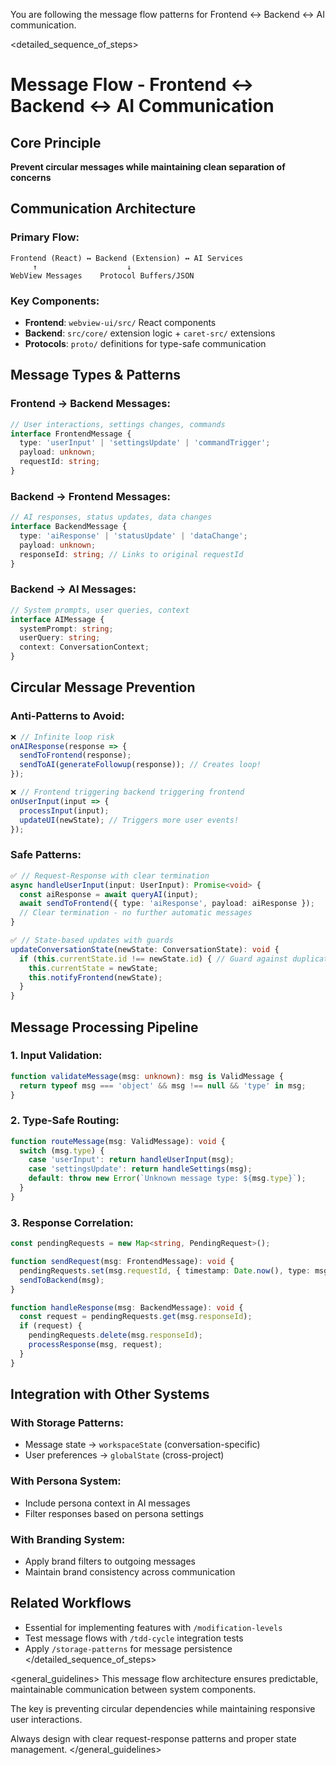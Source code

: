 You are following the message flow patterns for Frontend ↔ Backend ↔ AI communication.

<detailed_sequence_of_steps>
# Message Flow - Frontend ↔ Backend ↔ AI Communication

## Core Principle
**Prevent circular messages while maintaining clean separation of concerns**

## Communication Architecture

### Primary Flow:
```
Frontend (React) ↔ Backend (Extension) ↔ AI Services
     ↑                    ↓
WebView Messages    Protocol Buffers/JSON
```

### Key Components:
- **Frontend**: `webview-ui/src/` React components
- **Backend**: `src/core/` extension logic + `caret-src/` extensions
- **Protocols**: `proto/` definitions for type-safe communication

## Message Types & Patterns

### Frontend → Backend Messages:
```typescript
// User interactions, settings changes, commands
interface FrontendMessage {
  type: 'userInput' | 'settingsUpdate' | 'commandTrigger';
  payload: unknown;
  requestId: string;
}
```

### Backend → Frontend Messages:
```typescript
// AI responses, status updates, data changes  
interface BackendMessage {
  type: 'aiResponse' | 'statusUpdate' | 'dataChange';
  payload: unknown;
  responseId: string; // Links to original requestId
}
```

### Backend → AI Messages:
```typescript
// System prompts, user queries, context
interface AIMessage {
  systemPrompt: string;
  userQuery: string;  
  context: ConversationContext;
}
```

## Circular Message Prevention

### Anti-Patterns to Avoid:
```typescript
❌ // Infinite loop risk
onAIResponse(response => {
  sendToFrontend(response);
  sendToAI(generateFollowup(response)); // Creates loop!
});

❌ // Frontend triggering backend triggering frontend
onUserInput(input => {
  processInput(input);
  updateUI(newState); // Triggers more user events!
});
```

### Safe Patterns:
```typescript
✅ // Request-Response with clear termination
async handleUserInput(input: UserInput): Promise<void> {
  const aiResponse = await queryAI(input);
  await sendToFrontend({ type: 'aiResponse', payload: aiResponse });
  // Clear termination - no further automatic messages
}

✅ // State-based updates with guards
updateConversationState(newState: ConversationState): void {
  if (this.currentState.id !== newState.id) { // Guard against duplicates
    this.currentState = newState;
    this.notifyFrontend(newState);
  }
}
```

## Message Processing Pipeline

### 1. Input Validation:
```typescript
function validateMessage(msg: unknown): msg is ValidMessage {
  return typeof msg === 'object' && msg !== null && 'type' in msg;
}
```

### 2. Type-Safe Routing:
```typescript
function routeMessage(msg: ValidMessage): void {
  switch (msg.type) {
    case 'userInput': return handleUserInput(msg);
    case 'settingsUpdate': return handleSettings(msg);
    default: throw new Error(`Unknown message type: ${msg.type}`);
  }
}
```

### 3. Response Correlation:
```typescript
const pendingRequests = new Map<string, PendingRequest>();

function sendRequest(msg: FrontendMessage): void {
  pendingRequests.set(msg.requestId, { timestamp: Date.now(), type: msg.type });
  sendToBackend(msg);
}

function handleResponse(msg: BackendMessage): void {
  const request = pendingRequests.get(msg.responseId);
  if (request) {
    pendingRequests.delete(msg.responseId);
    processResponse(msg, request);
  }
}
```

## Integration with Other Systems

### With Storage Patterns:
- Message state → `workspaceState` (conversation-specific)
- User preferences → `globalState` (cross-project)

### With Persona System:
- Include persona context in AI messages
- Filter responses based on persona settings

### With Branding System:  
- Apply brand filters to outgoing messages
- Maintain brand consistency across communication

## Related Workflows
- Essential for implementing features with `/modification-levels`
- Test message flows with `/tdd-cycle` integration tests  
- Apply `/storage-patterns` for message persistence
</detailed_sequence_of_steps>

<general_guidelines>
This message flow architecture ensures predictable, maintainable communication between system components.

The key is preventing circular dependencies while maintaining responsive user interactions.

Always design with clear request-response patterns and proper state management.
</general_guidelines>